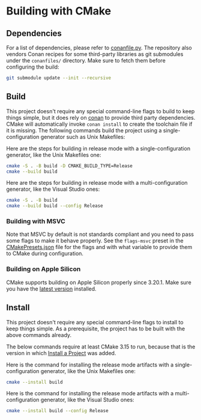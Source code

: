 # Building with CMake

## Dependencies

For a list of dependencies, please refer to [conanfile.py](conanfile.py).  The
repository also vendors Conan recipes for some third-party libraries as git
submodules under the `conanfiles/` directory. Make sure to fetch them before
configuring the build:

```sh
git submodule update --init --recursive
```

## Build

This project doesn't require any special command-line flags to build to keep
things simple, but it does rely on [conan](https://conan.io/) to provide third
party dependencies.  CMake will automatically invoke `conan install` to create
the toolchain file if it is missing.  The following commands build the project
using a single-configuration generator such as Unix Makefiles:

Here are the steps for building in release mode with a single-configuration
generator, like the Unix Makefiles one:

```sh
cmake -S . -B build -D CMAKE_BUILD_TYPE=Release
cmake --build build
```

Here are the steps for building in release mode with a multi-configuration
generator, like the Visual Studio ones:

```sh
cmake -S . -B build
cmake --build build --config Release
```

### Building with MSVC

Note that MSVC by default is not standards compliant and you need to pass some
flags to make it behave properly. See the `flags-msvc` preset in the
[CMakePresets.json](CMakePresets.json) file for the flags and with what
variable to provide them to CMake during configuration.

### Building on Apple Silicon

CMake supports building on Apple Silicon properly since 3.20.1. Make sure you
have the [latest version][1] installed.

## Install

This project doesn't require any special command-line flags to install to keep
things simple. As a prerequisite, the project has to be built with the above
commands already.

The below commands require at least CMake 3.15 to run, because that is the
version in which [Install a Project][2] was added.

Here is the command for installing the release mode artifacts with a
single-configuration generator, like the Unix Makefiles one:

```sh
cmake --install build
```

Here is the command for installing the release mode artifacts with a
multi-configuration generator, like the Visual Studio ones:

```sh
cmake --install build --config Release
```

[1]: https://cmake.org/download/
[2]: https://cmake.org/cmake/help/latest/manual/cmake.1.html#install-a-project
